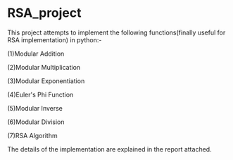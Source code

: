 # RSA_project

This project attempts to implement the following functions(finally useful for RSA implementation) in python:-

(1)Modular Addition

(2)Modular Multiplication

(3)Modular Exponentiation

(4)Euler's Phi Function

(5)Modular Inverse

(6)Modular Division

(7)RSA Algorithm

The details of the implementation are explained in the report attached.
